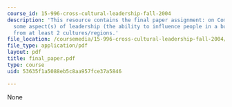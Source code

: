 ```yaml
---
course_id: 15-996-cross-cultural-leadership-fall-2004
description: 'This resource contains the final paper assignment: on Compare/contrast
  some aspect(s) of leadership (the ability to influence people in a business context)
  from at least 2 cultures/regions.'
file_location: /coursemedia/15-996-cross-cultural-leadership-fall-2004/53635f1a5088eb5c8aa957fce37a5846_final_paper.pdf
file_type: application/pdf
layout: pdf
title: final_paper.pdf
type: course
uid: 53635f1a5088eb5c8aa957fce37a5846

---
```

None